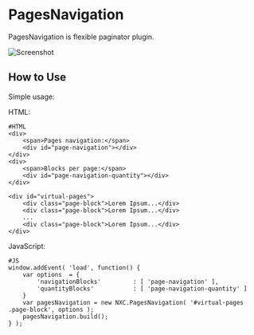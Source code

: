 PagesNavigation
=========

PagesNavigation is flexible paginator plugin.

![Screenshot](http://img187.imageshack.us/img187/7347/screenshotvd.png)


How to Use
----------

Simple usage:

HTML:

	#HTML
	<div>
		<span>Pages navigation:</span>
		<div id="page-navigation"></div>
	</div>
	<div>
		<span>Blocks per page:</span>
		<div id="page-navigation-quantity"></div>
	</div>

	<div id="virtual-pages">
		<div class="page-block">Lorem Ipsum...</div>
		<div class="page-block">Lorem Ipsum...</div>
		...
		<div class="page-block">Lorem Ipsum...</div>
	</div>

JavaScript:

	#JS
	window.addEvent( 'load', function() {
		var options  = {
			'navigationBlocks'         : [ 'page-navigation' ],
			'quantityBlocks'           : [ 'page-navigation-quantity' ]
		}
		var pagesNavigation = new NXC.PagesNavigation( '#virtual-pages .page-block', options );
		pagesNavigation.build();
	} );